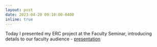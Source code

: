 ```yaml
---
layout: post
date: 2023-04-20 09:10:00-0400
inline: true
---
```


Today I presented my ERC project at the Faculty Seminar, introducing details to our faculty audience - [presentation](https://raw.githubusercontent.com/RafalKucharskiPK/rafalkucharskipk.github.io/master/assets/pdf/Wyklad_ERC.pdf)


